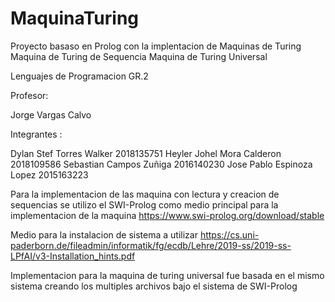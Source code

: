 # MaquinaTuring

Proyecto basaso en Prolog con la implentacion de Maquinas de Turing
      Maquina de Turing de Sequencia 
      Maquina de Turing Universal
 
Lenguajes de Programacion GR.2


Profesor:
 
 Jorge Vargas Calvo
 

Integrantes :
  
  Dylan Stef Torres Walker
      2018135751
  Heyler Johel Mora Calderon
      2018109586
  Sebastian Campos Zuñiga
      2016140230
  Jose Pablo Espinoza Lopez
      2015163223
      
      
      
      
Para la implementacion de las maquina con lectura y creacion de sequencias se utilizo el SWI-Prolog como medio principal para la implementacion de la maquina
https://www.swi-prolog.org/download/stable

Medio para la instalacion de sistema a utilizar https://cs.uni-paderborn.de/fileadmin/informatik/fg/ecdb/Lehre/2019-ss/2019-ss-LPfAI/v3-Installation_hints.pdf

Implementacion para la maquina de turing universal fue basada en el mismo sistema creando los multiples archivos bajo el sistema de SWI-Prolog
  

